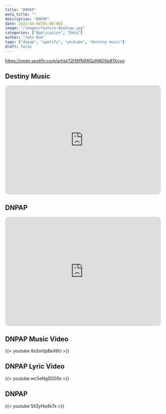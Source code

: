 ```yaml
---
title: "DNPAP"
meta_title: ""
description: "DNPAP"
date: 2022-04-04T05:00:00Z
image: "/images/feature-desktop.jpg"
categories: ["Application", "Data"]
author: "John Doe"
tags: ["dnpap", "spotify", "youtube", "destiny music"]
draft: false
---
```


https://open.spotify.com/artist/12t16fNXKGzNRO5p81Xvyo

## Destiny Music

<iframe style="border-radius:12px" src="https://open.spotify.com/embed/artist/12t16fNXKGzNRO5p81Xvyo?utm_source=generator" width="100%" height="352" frameBorder="0" allowfullscreen="" allow="autoplay; clipboard-write; encrypted-media; fullscreen; picture-in-picture" loading="lazy"></iframe>

## DNPAP

<iframe style="border-radius:12px" src="https://open.spotify.com/embed/artist/12t16fNXKGzNRO5p81Xvyo?utm_source=generator" width="100%" height="352" frameBorder="0" allowfullscreen="" allow="autoplay; clipboard-write; encrypted-media; fullscreen; picture-in-picture" loading="lazy"></iframe>

## DNPAP Music Video

{{< youtube 8sSm0pBeX6U >}}

## DNPAP Lyric Video

{{< youtube wc5eNg5DDSs >}}

## DNPAP

{{< youtube 5tl2yHq4k7s >}}
